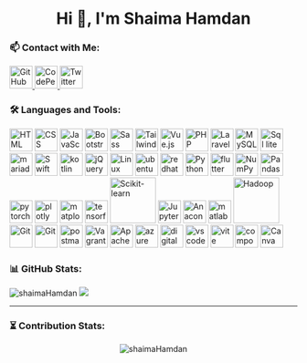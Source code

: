 <h1 align="center">Hi 👋, I'm Shaima Hamdan</h1>


### 📫 Contact with Me:

<p align="left">
  <!-- GitHub -->
  <a href="https://github.com/shaimaHamdan" target="_blank">
    <img src="https://cdn.jsdelivr.net/gh/devicons/devicon/icons/github/github-original.svg" width="40" alt="GitHub" />
  </a>

  <!-- CodePen -->
  <a href="https://codepen.io/Shaima3h" target="_blank">
    <img src="https://cdn.jsdelivr.net/gh/devicons/devicon/icons/codepen/codepen-original.svg" width="40" alt="CodePen" />
  </a>

  <!-- Twitter -->
  <a href="https://x.com/shaima_3h" target="_blank">
    <img src="https://cdn-icons-png.flaticon.com/512/733/733579.png" width="40" alt="Twitter" />
  </a>
</p>


### 🛠️ Languages and Tools:

<p align="left">
  <!-- Frontend -->
  <img src="https://cdn.jsdelivr.net/gh/devicons/devicon/icons/html5/html5-original.svg" width="40" alt="HTML" />
  <img src="https://cdn.jsdelivr.net/gh/devicons/devicon/icons/css3/css3-original.svg" width="40" alt="CSS" />
  <img src="https://cdn.jsdelivr.net/gh/devicons/devicon/icons/javascript/javascript-original.svg" width="40" alt="JavaScript" />
  <img src="https://cdn.jsdelivr.net/gh/devicons/devicon/icons/bootstrap/bootstrap-plain.svg" width="40" alt="Bootstrap" />
  <img src="https://cdn.jsdelivr.net/gh/devicons/devicon/icons/sass/sass-original.svg" width="40" alt="Sass" />
  <img src="https://cdn.jsdelivr.net/gh/devicons/devicon/icons/tailwindcss/tailwindcss-original.svg" width="40" alt="Tailwind CSS" />
  <img src="https://cdn.jsdelivr.net/gh/devicons/devicon/icons/vuejs/vuejs-original.svg" width="40" alt="Vue.js" />

  <!-- Backend -->
  <img src="https://cdn.jsdelivr.net/gh/devicons/devicon/icons/php/php-original.svg" width="40" alt="PHP" />
  <img src="https://cdn.jsdelivr.net/gh/devicons/devicon/icons/laravel/laravel-original.svg" width="40" alt="Laravel" />
  <img src="https://cdn.jsdelivr.net/gh/devicons/devicon/icons/mysql/mysql-original.svg" width="40" alt="MySQL" />
  <img src="https://cdn.jsdelivr.net/gh/devicons/devicon/icons/sqlite/sqlite-original.svg" width="40" alt="Sql lite" />
  <img src="https://cdn.jsdelivr.net/gh/devicons/devicon/icons/mariadb/mariadb-original.svg" width="40" alt="mariadb" />

  <!-- Programming Languages & Tools -->
  <img src="https://cdn.jsdelivr.net/gh/devicons/devicon/icons/swift/swift-original.svg" width="40" alt="Swift" />
  <img src="https://cdn.jsdelivr.net/gh/devicons/devicon/icons/kotlin/kotlin-original.svg" width="40" alt="kotlin" />
  <img src="https://cdn.jsdelivr.net/gh/devicons/devicon/icons/jquery/jquery-original.svg" width="40" alt="jQuery" />
  <img src="https://cdn.jsdelivr.net/gh/devicons/devicon/icons/linux/linux-original.svg" width="40" alt="Linux" />
  <img src="https://cdn.jsdelivr.net/gh/devicons/devicon/icons/ubuntu/ubuntu-original.svg" width="40" alt="ubentu" />
  <img src="https://cdn.jsdelivr.net/gh/devicons/devicon/icons/redhat/redhat-original-wordmark.svg" width="40" alt="redhat" />
  <img src="https://cdn.jsdelivr.net/gh/devicons/devicon/icons/python/python-original.svg" width="40" alt="Python" />
   <img src="https://cdn.jsdelivr.net/gh/devicons/devicon/icons/flutter/flutter-original.svg" width="40" alt="flutter" />
  <img src="https://cdn.jsdelivr.net/gh/devicons/devicon/icons/numpy/numpy-original.svg" width="40" alt="NumPy" />
  <img src="https://cdn.jsdelivr.net/gh/devicons/devicon/icons/pandas/pandas-original.svg" width="40" alt="Pandas" />
  <img src="https://cdn.jsdelivr.net/gh/devicons/devicon/icons/pytorch/pytorch-original.svg" width="40" alt="pytorch" />
  <img src="https://cdn.jsdelivr.net/gh/devicons/devicon/icons/plotly/plotly-original-wordmark.svg" width="40" alt="plotly" />
  <img src="https://cdn.jsdelivr.net/gh/devicons/devicon/icons/matplotlib/matplotlib-original.svg" width="40" alt="matplotlib" />
  <img src="https://cdn.jsdelivr.net/gh/devicons/devicon/icons/tensorflow/tensorflow-original-wordmark.svg" width="40" alt="tensorflow" />
  <img src="https://raw.githubusercontent.com/scikit-learn/scikit-learn/main/doc/logos/scikit-learn-logo-small.png" width="80" alt="Scikit-learn" />
  <img src="https://cdn.jsdelivr.net/gh/devicons/devicon/icons/jupyter/jupyter-original-wordmark.svg" width="40" alt="Jupyter Notebook" />
  <img src="https://cdn.jsdelivr.net/gh/devicons/devicon/icons/anaconda/anaconda-original-wordmark.svg" width="40" alt="Anaconda" />
   <img src="https://cdn.jsdelivr.net/gh/devicons/devicon/icons/matlab/matlab-original.svg" width="40" alt="matlab" />

  <!-- Big Data -->
  <img src="https://upload.wikimedia.org/wikipedia/commons/0/0e/Hadoop_logo.svg" width="80" alt="Hadoop" />
   <!-- 
  <img src="https://upload.wikimedia.org/wikipedia/commons/0/0e/Hadoop_logo.svg" width="40" alt="Hive" />
  <img src="https://upload.wikimedia.org/wikipedia/commons/0/0e/Hadoop_logo.svg" width="80" alt="SAS" />
   -->
  <!-- DevOps / Tools -->
  <img src="https://cdn.jsdelivr.net/gh/devicons/devicon/icons/git/git-original.svg" width="40" alt="Git" />
  <img src="https://cdn.jsdelivr.net/gh/devicons/devicon/icons/docker/docker-original-wordmark.svg" width="40" alt="Git" />
  <img src="https://cdn.jsdelivr.net/gh/devicons/devicon/icons/postman/postman-original.svg" width="40" alt="postman" />
  <img src="https://cdn.jsdelivr.net/gh/devicons/devicon/icons/vagrant/vagrant-original.svg" width="40" alt="Vagrant" />
  <img src="https://cdn.jsdelivr.net/gh/devicons/devicon/icons/apache/apache-original.svg" width="40" alt="Apache HTTP Server" />
  <img src="https://cdn.jsdelivr.net/gh/devicons/devicon/icons/azure/azure-original.svg" width="40" alt="azure" />
  <img src="https://cdn.jsdelivr.net/gh/devicons/devicon/icons/digitalocean/digitalocean-original.svg" width="40" alt="digitalocean" />
  <img src="https://cdn.jsdelivr.net/gh/devicons/devicon/icons/vscode/vscode-original.svg" width="40" alt="vscode" />
  <img src="https://cdn.jsdelivr.net/gh/devicons/devicon/icons/vitejs/vitejs-original.svg" width="40" alt="vite" />
  <img src="https://cdn.jsdelivr.net/gh/devicons/devicon/icons/composer/composer-original.svgg" width="40" alt="composer" />
  <img src="https://cdn.jsdelivr.net/gh/devicons/devicon/icons/canva/canva-original.svg" width="40" alt="Canva" />
</p>

### 📊 GitHub Stats:

<p>
  <img src="https://github-readme-stats.vercel.app/api?username=shaimaHamdan&show_icons=true&theme=radical" alt="shaimaHamdan" />
  <img src="https://github-readme-stats.vercel.app/api/top-langs/?username=shaimaHamdan&layout=compact&theme=radical" />
</p>

---

### ⏳ Contribution Stats:

<p align="center">
  <img src="https://github-readme-streak-stats.herokuapp.com/?user=shaimaHamdan&theme=radical" alt="shaimaHamdan" />
</p>
